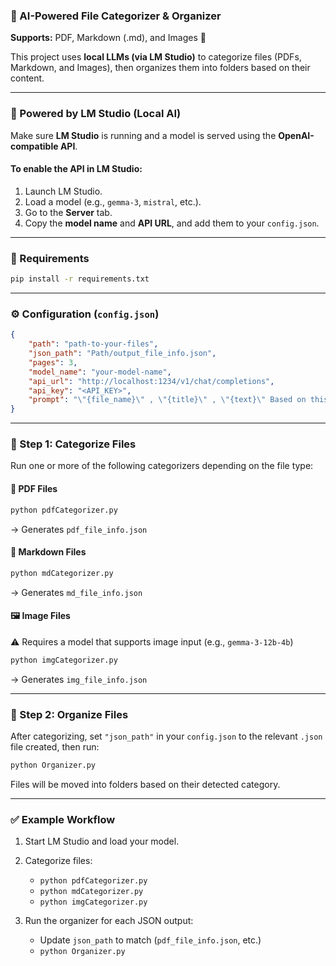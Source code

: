 ### 📂 AI-Powered File Categorizer & Organizer

**Supports:** PDF, Markdown (.md), and Images 🧠

This project uses **local LLMs (via LM Studio)** to categorize files (PDFs, Markdown, and Images), then organizes them into folders based on their content.

---

### 🧠 Powered by LM Studio (Local AI)

Make sure **LM Studio** is running and a model is served using the **OpenAI-compatible API**.

#### To enable the API in LM Studio:

1. Launch LM Studio.
2. Load a model (e.g., `gemma-3`, `mistral`, etc.).
3. Go to the **Server** tab.
4. Copy the **model name** and **API URL**, and add them to your `config.json`.

---

### 🔧 Requirements

```bash
pip install -r requirements.txt
```

---

### ⚙️ Configuration (`config.json`)

```json
{
    "path": "path-to-your-files",
    "json_path": "Path/output_file_info.json",
    "pages": 3,
    "model_name": "your-model-name",
    "api_url": "http://localhost:1234/v1/chat/completions",
    "api_key": "<API_KEY>",
    "prompt": "\"{file_name}\" , \"{title}\" , \"{text}\" Based on this information, determine the category for this document. It should be a single word in English. Example: Engineering, Computer etc."
}
```

---

### 📁 Step 1: Categorize Files

Run one or more of the following categorizers depending on the file type:

#### 📄 PDF Files

```bash
python pdfCategorizer.py
```

→ Generates `pdf_file_info.json`

#### 📝 Markdown Files

```bash
python mdCategorizer.py
```

→ Generates `md_file_info.json`

#### 🖼️ Image Files

⚠️ Requires a model that supports image input (e.g., `gemma-3-12b-4b`)

```bash
python imgCategorizer.py
```

→ Generates `img_file_info.json`

---

### 📂 Step 2: Organize Files

After categorizing, set `"json_path"` in your `config.json` to the relevant `.json` file created, then run:

```bash
python Organizer.py
```

Files will be moved into folders based on their detected category.

---

### ✅ Example Workflow

1. Start LM Studio and load your model.
2. Categorize files:

   * `python pdfCategorizer.py`
   * `python mdCategorizer.py`
   * `python imgCategorizer.py`
3. Run the organizer for each JSON output:

   * Update `json_path` to match (`pdf_file_info.json`, etc.)
   * `python Organizer.py`

